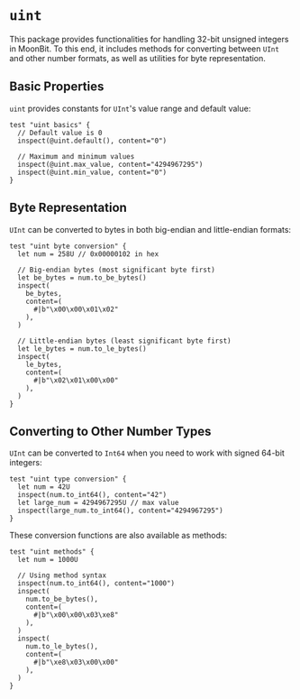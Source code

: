 # `uint`

This package provides functionalities for handling 32-bit unsigned integers in MoonBit. To this end, it includes methods for converting between `UInt` and other number formats, as well as utilities for byte representation.

## Basic Properties

`uint` provides constants for `UInt`'s value range and default value:

```moonbit
test "uint basics" {
  // Default value is 0
  inspect(@uint.default(), content="0")

  // Maximum and minimum values
  inspect(@uint.max_value, content="4294967295")
  inspect(@uint.min_value, content="0")
}
```

## Byte Representation

`UInt` can be converted to bytes in both big-endian and little-endian formats:

```moonbit
test "uint byte conversion" {
  let num = 258U // 0x00000102 in hex

  // Big-endian bytes (most significant byte first)
  let be_bytes = num.to_be_bytes()
  inspect(
    be_bytes,
    content=(
      #|b"\x00\x00\x01\x02"
    ),
  )

  // Little-endian bytes (least significant byte first)
  let le_bytes = num.to_le_bytes()
  inspect(
    le_bytes,
    content=(
      #|b"\x02\x01\x00\x00"
    ),
  )
}
```

## Converting to Other Number Types

`UInt` can be converted to `Int64` when you need to work with signed 64-bit integers:

```moonbit
test "uint type conversion" {
  let num = 42U
  inspect(num.to_int64(), content="42")
  let large_num = 4294967295U // max value
  inspect(large_num.to_int64(), content="4294967295")
}
```

These conversion functions are also available as methods:

```moonbit
test "uint methods" {
  let num = 1000U

  // Using method syntax
  inspect(num.to_int64(), content="1000")
  inspect(
    num.to_be_bytes(),
    content=(
      #|b"\x00\x00\x03\xe8"
    ),
  )
  inspect(
    num.to_le_bytes(),
    content=(
      #|b"\xe8\x03\x00\x00"
    ),
  )
}
```
